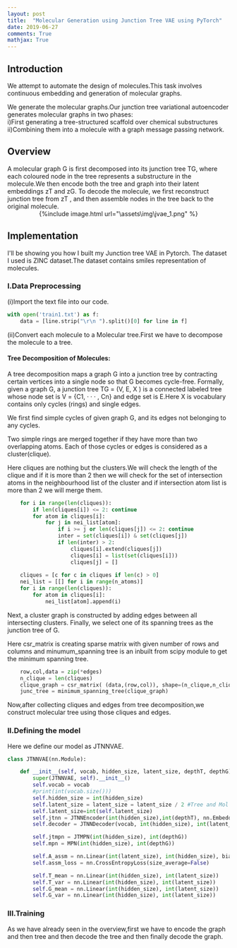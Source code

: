 ```yaml
---
layout: post
title:  "Molecular Generation using Junction Tree VAE using PyTorch"
date: 2019-06-27
comments: True
mathjax: True
---
```


<h2>Introduction</h2>
We attempt to automate the design of molecules.This task involves continuous embedding and generation of molecular graphs.

We generate the molecular graphs.Our junction tree variational autoencoder generates molecular graphs in two phases:<br>
i)First generating a tree-structured scaffold over chemical substructures<br>
ii)Combining them into a molecule with a graph message passing network.

<h2>Overview</h2>
A molecular graph G is first decomposed into its junction tree TG, where each coloured node in the tree represents a substructure in the 
molecule.We then encode both the tree and graph into their latent embeddings zT and zG. To decode the molecule, we first reconstruct junction
tree from zT , and then assemble nodes in the tree back to the original molecule.
<center>{%include image.html url="\assets\img\jvae_1.png" %}</center>
<h2>Implementation</h2>
I'll be showing you how I built my Junction tree VAE in Pytorch. The dataset I used is ZINC dataset.The dataset contains smiles representation 
of molecules.

<h3>I.Data Preprocessing</h3>
(i)Import the text file into our code.

```python
with open('train1.txt') as f:
    data = [line.strip("\r\n ").split()[0] for line in f]
```

(ii)Convert each molecule to a Molecular tree.First we have to decompose the molecule to a tree.

<h4>Tree Decomposition of Molecules:</h4>
A tree decomposition maps a graph G into a junction tree by contracting certain vertices into a single node so that G becomes cycle-free.
Formally, given a graph G, a junction tree TG = (V, E, X ) is a connected labeled tree whose node set is V = {C1, · · · , Cn} and edge set 
is E.Here X is vocabulary contains only cycles (rings) and single edges.

We first find simple cycles of given graph G, and its edges not belonging to any cycles.

Two simple rings are merged together if they have more than two overlapping atoms. Each of those cycles or edges is considered as a 
cluster(clique).

Here cliques are nothing but the clusters.We will check the length of the clique and if it is more than 2 then we will check for the set of
intersection atoms in the neighbourhood list of the cluster and if intersection atom list is more than 2 we will merge them.

```python
    for i in range(len(cliques)):
        if len(cliques[i]) <= 2: continue
        for atom in cliques[i]:
            for j in nei_list[atom]:
                if i >= j or len(cliques[j]) <= 2: continue
                inter = set(cliques[i]) & set(cliques[j])
                if len(inter) > 2:
                    cliques[i].extend(cliques[j])
                    cliques[i] = list(set(cliques[i]))
                    cliques[j] = []
    
    cliques = [c for c in cliques if len(c) > 0]
    nei_list = [[] for i in range(n_atoms)]
    for i in range(len(cliques)):
        for atom in cliques[i]:
            nei_list[atom].append(i)
```

Next, a cluster graph is constructed by adding edges between all intersecting clusters. Finally, we select one of its spanning trees as the 
junction tree of G.

Here csr_matrix is creating sparse matrix with given number of rows and columns and minumum_spanning tree is an inbuilt from scipy module to 
get the minimum spanning tree.

```python
    row,col,data = zip(*edges)
    n_clique = len(cliques)
    clique_graph = csr_matrix( (data,(row,col)), shape=(n_clique,n_clique) )
    junc_tree = minimum_spanning_tree(clique_graph)
```

Now,after collecting cliques and edges from tree decomposition,we construct molecular tree using those cliques and edges.

<h3>II.Defining the model</h3>
Here we define our model as JTNNVAE.

```python
class JTNNVAE(nn.Module):

    def __init__(self, vocab, hidden_size, latent_size, depthT, depthG):
        super(JTNNVAE, self).__init__()
        self.vocab = vocab
        #print(int(vocab.size()))
        self.hidden_size = int(hidden_size)
        self.latent_size = latent_size = latent_size / 2 #Tree and Mol has two vectors
        self.latent_size=int(self.latent_size)
        self.jtnn = JTNNEncoder(int(hidden_size),int(depthT), nn.Embedding(780,450))
        self.decoder = JTNNDecoder(vocab, int(hidden_size), int(latent_size), nn.Embedding(780,450))

        self.jtmpn = JTMPN(int(hidden_size), int(depthG))
        self.mpn = MPN(int(hidden_size), int(depthG))

        self.A_assm = nn.Linear(int(latent_size), int(hidden_size), bias=False)
        self.assm_loss = nn.CrossEntropyLoss(size_average=False)

        self.T_mean = nn.Linear(int(hidden_size), int(latent_size))
        self.T_var = nn.Linear(int(hidden_size), int(latent_size))
        self.G_mean = nn.Linear(int(hidden_size), int(latent_size))
        self.G_var = nn.Linear(int(hidden_size), int(latent_size))        
```
<h3>III.Training</h3>
As we have already seen in the overview,first we have to encode the graph and then tree and then decode the tree and then finally decode 
the graph.
